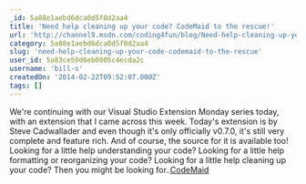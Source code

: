 ```yaml
---
_id: 5a88e1aebd6dca0d5f0d2aa4
title: 'Need help cleaning up your code? CodeMaid to the rescue!'
url: 'http://channel9.msdn.com/coding4fun/blog/Need-help-cleaning-up-your-code-CodeMaid-to-the-rescue'
category: 5a88e1aebd6dca0d5f0d2aa4
slug: 'need-help-cleaning-up-your-code-codemaid-to-the-rescue'
user_id: 5a83ce59d6eb0005c4ecda2c
username: 'bill-s'
createdOn: '2014-02-22T09:52:07.000Z'
tags: []
---
```


We're continuing with our Visual Studio Extension Monday series today, with an extension that I came across this week. Today's extension is by Steve Cadwallader and even though it's only officially v0.7.0, it's still very complete and feature rich. And of course, the source for it is available too! Looking for a little help understanding your code? Looking for a little help formatting or reorganizing your code? Looking for a little help cleaning up your code? Then you might be looking for..<a href="http://www.codemaid.net/" target="_blank">CodeMaid</a>

